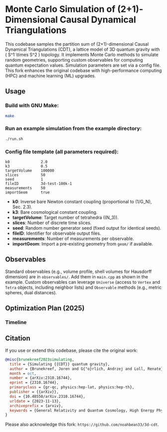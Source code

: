 # Monte Carlo Simulation of (2+1)-Dimensional Causal Dynamical Triangulations

This codebase samples the partition sum of (2+1)-dimensional Causal Dynamical Triangulations (CDT), a lattice model of 3D quantum gravity with \( S^1 \times S^2 \) topology. It implements Monte Carlo methods to simulate random geometries, supporting custom observables for computing quantum expectation values. Simulation parameters are set via a config file. This fork enhances the original codebase with high-performance computing (HPC) and machine learning (ML) upgrades.

## Usage
### Build with GNU Make:
```bash
make
```
### Run an example simulation from the example directory:
```bash
./run.sh
```

### Config file template (all parameters required):
```
k0              2.0
k3              0.5
targetVolume    100000
slices          50
seed            1
fileID          3d-test-100k-1
measurements    50
importGeom      true
```
- **k0**: Inverse bare Newton constant coupling (proportional to \(1/G_N\), Sec. 2.3).
- **k3**: Bare cosmological constant coupling.
- **targetVolume**: Target number of tetrahedra (\(N_3\)).
- **slices**: Number of discrete time slices.
- **seed**: Random number generator seed (fixed output for identical seeds).
- **fileID**: Identifier for observable output files.
- **measurements**: Number of measurements per observable.
- **importGeom**: Import a pre-existing geometry from `geom/` if available.

## Observables
Standard observables (e.g., volume profile, shell volumes for Hausdorff dimension) are in `observables/`. Add them in `main.cpp` as shown in the example. Custom observables can leverage `Universe` (access to `Vertex` and `Tetra` objects, including neighbor lists) and `Observable` methods (e.g., metric spheres, dual distances).

## Optimization Plan (2025)

### Timeline

## Citation
If you use or extend this codebase, please cite the original work:
```bibtex
@misc{brunekreef2023simulating,
  title = {Simulating {{CDT}} quantum gravity},
  author = {Brunekreef, Joren and G{"o}rlich, Andrzej and Loll, Renate},n  year = {2023},
  month = oct,
  number = {arXiv:2310.16744},
  eprint = {2310.16744},
  primaryclass = {gr-qc, physics:hep-lat, physics:hep-th},
  publisher = {{arXiv}},
  doi = {10.48550/arXiv.2310.16744},
  urldate = {2023-11-13},
  archiveprefix = {arxiv},
  keywords = {General Relativity and Quantum Cosmology, High Energy Physics - Lattice, High Energy Physics - Theory}
}
```
Please also acknowledge this fork: `https://github.com/noahbean33/3d-cdt`.
